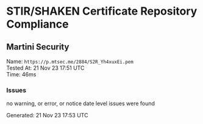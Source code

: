 # STIR/SHAKEN Certificate Repository Compliance

## Martini Security

Name: `https://p.mtsec.me/2884/S2R_Yh4xuxEi.pem`\
Tested At: 21 Nov 23 17:51 UTC\
Time: 46ms

### Issues

no warning, or error, or notice date level issues were found

Generated: 21 Nov 23 17:53 UTC